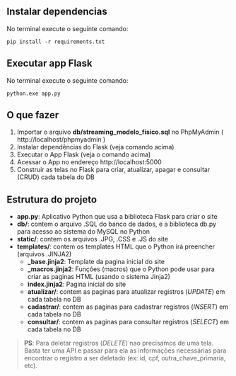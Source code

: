 
## Instalar dependencias

No terminal execute o seguinte comando:

```batch
pip install -r requirements.txt
```

## Executar app Flask

No terminal execute o seguinte comando:

```batch
python.exe app.py
```

## O que fazer

1) Importar o arquivo **db/streaming_modelo_fisico.sql** no PhpMyAdmin ( http://localhost/phpmyadmin )
2) Instalar dependências do Flask (veja comando acima)
3) Executar o App Flask (veja o comando acima)
4) Acessar o App no endereço http://localhost:5000
5) Construir as telas no Flask para criar, atualizar, apagar e consultar (CRUD) cada tabela do DB

## Estrutura do projeto

- **app.py**: Aplicativo Python que usa a biblioteca Flask para criar o site
- **db/**: contem o arquivo .SQL do banco de dados, e a biblioteca db.py para acesso ao sistema do MySQL no Python
- **static/**: contem os arquivos .JPG, .CSS e .JS do site
- **templates/**: contem os templates HTML que o Python irá preencher (arquivos .JINJA2)
  - **_base.jinja2**: Template da pagina inicial do site
  - **_macros.jinja2**: Funções (macros) que o Python pode usar para criar as paginas HTML (usando o sistema Jinja2)
  - **index.jinja2**: Pagina inicial do site
  - **atualizar/**: contem as paginas para atualizar registros (*UPDATE*) em cada tabela no DB
  - **cadastrar/**: contem as paginas para cadastrar registros (*INSERT*) em cada tabela no DB
  - **consultar/**: contem as paginas para consultar registros (*SELECT*) em cada tabela no DB

> **PS**: Para deletar registros (*DELETE*) nao precisamos de uma tela. Basta ter uma API e passar para ela as informações necessárias para encontrar o registro a ser deletado (ex: id, cpf, outra_chave_primaria, etc).
